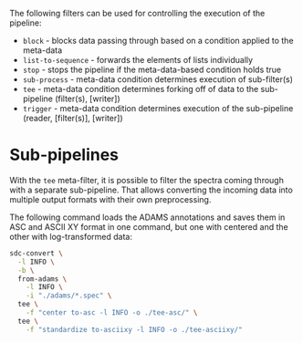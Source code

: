 The following filters can be used for controlling the execution of the
pipeline:

* `block` - blocks data passing through based on a condition applied to the meta-data
* `list-to-sequence` - forwards the elements of lists individually
* `stop` - stops the pipeline if the meta-data-based condition holds true
* `sub-process` - meta-data condition determines execution of sub-filter(s)
* `tee` - meta-data condition determines forking off of data to the sub-pipeline (filter(s), [writer])
* `trigger` - meta-data condition determines execution of the sub-pipeline (reader, [filter(s)], [writer])


# Sub-pipelines

With the `tee` meta-filter, it is possible to filter the spectra coming through with a separate
sub-pipeline. That allows converting the incoming data into multiple output formats with
their own preprocessing.

The following command loads the ADAMS annotations and saves them in ASC and ASCII XY format
in one command, but one with centered and the other with log-transformed data:

```bash
sdc-convert \
  -l INFO \
  -b \
  from-adams \
    -l INFO \
    -i "./adams/*.spec" \
  tee \
    -f "center to-asc -l INFO -o ./tee-asc/" \
  tee \
    -f "standardize to-asciixy -l INFO -o ./tee-asciixy/"
```
